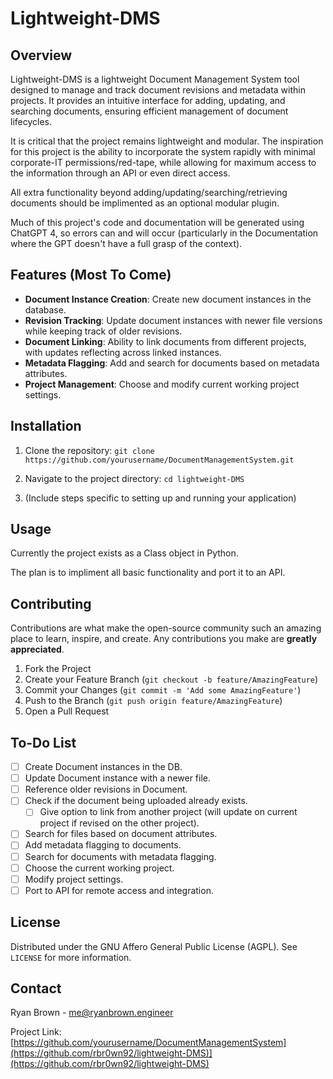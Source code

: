 # Lightweight-DMS

## Overview
Lightweight-DMS is a lightweight Document Management System tool designed to manage and track document revisions and metadata within projects. It provides an intuitive interface for adding, updating, and searching documents, ensuring efficient management of document lifecycles.

It is critical that the project remains lightweight and modular. The inspiration for this project is the ability to incorporate the system rapidly with minimal corporate-IT permissions/red-tape, while allowing for maximum access to the information through an API or even direct access.

All extra functionality beyond adding/updating/searching/retrieving documents should be implimented as an optional modular plugin.

Much of this project's code and documentation will be generated using ChatGPT 4, so errors can and will occur (particularly in the Documentation where the GPT doesn't have a full grasp of the context).

## Features (Most To Come)
- **Document Instance Creation**: Create new document instances in the database.
- **Revision Tracking**: Update document instances with newer file versions while keeping track of older revisions.
- **Document Linking**: Ability to link documents from different projects, with updates reflecting across linked instances.
- **Metadata Flagging**: Add and search for documents based on metadata attributes.
- **Project Management**: Choose and modify current working project settings.

## Installation
1. Clone the repository: `git clone https://github.com/yourusername/DocumentManagementSystem.git`

2. Navigate to the project directory: `cd lightweight-DMS`

3. (Include steps specific to setting up and running your application)

## Usage
Currently the project exists as a Class object in Python.

The plan is to impliment all basic functionality and port it to an API.

## Contributing
Contributions are what make the open-source community such an amazing place to learn, inspire, and create. Any contributions you make are **greatly appreciated**.

1. Fork the Project
2. Create your Feature Branch (`git checkout -b feature/AmazingFeature`)
3. Commit your Changes (`git commit -m 'Add some AmazingFeature'`)
4. Push to the Branch (`git push origin feature/AmazingFeature`)
5. Open a Pull Request

## To-Do List
- [ ] Create Document instances in the DB.
- [ ] Update Document instance with a newer file.
- [ ] Reference older revisions in Document.
- [ ] Check if the document being uploaded already exists.
    - [ ] Give option to link from another project (will update on current project if revised on the other project).
- [ ] Search for files based on document attributes.
- [ ] Add metadata flagging to documents.
- [ ] Search for documents with metadata flagging.
- [ ] Choose the current working project.
- [ ] Modify project settings.
- [ ] Port to API for remote access and integration.

## License
Distributed under the GNU Affero General Public License (AGPL). See `LICENSE` for more information.

## Contact
Ryan Brown - me@ryanbrown.engineer

Project Link: [https://github.com/yourusername/DocumentManagementSystem](https://github.com/rbr0wn92/lightweight-DMS)](https://github.com/rbr0wn92/lightweight-DMS)
